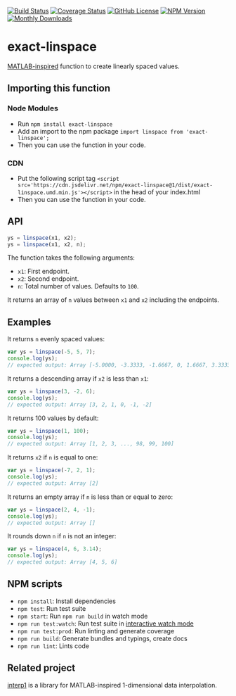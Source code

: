 [![Build Status](https://github.com/Symmetronic/exact-linspace/workflows/build/badge.svg?branch=master)](https://github.com/Symmetronic/exact-linspace/actions?query=workflow%3Abuild+branch%3Amaster) [![Coverage Status](https://coveralls.io/repos/github/Symmetronic/exact-linspace/badge.svg?branch=master)](https://coveralls.io/github/Symmetronic/exact-linspace?branch=master) [![GitHub License](https://img.shields.io/github/license/Symmetronic/exact-linspace)](https://github.com/Symmetronic/exact-linspace/blob/master/LICENSE) [![NPM Version](https://img.shields.io/npm/v/exact-linspace)](https://www.npmjs.com/package/exact-linspace) [![Monthly Downloads](https://img.shields.io/npm/dm/exact-linspace)](https://npmcharts.com/compare/exact-linspace?minimal=true)

# exact-linspace

[MATLAB-inspired](https://www.mathworks.com/help/matlab/ref/linspace.html) function to create linearly spaced values.

## Importing this function

### Node Modules

- Run `npm install exact-linspace`
- Add an import to the npm package `import linspace from 'exact-linspace';`
- Then you can use the function in your code.

### CDN

- Put the following script tag `<script src='https://cdn.jsdelivr.net/npm/exact-linspace@1/dist/exact-linspace.umd.min.js'></script>` in the head of your index.html
- Then you can use the function in your code.

## API

```javascript
ys = linspace(x1, x2);
ys = linspace(x1, x2, n);
```

The function takes the following arguments:

- `x1`: First endpoint.
- `x2`: Second endpoint.
- `n`: Total number of values. Defaults to `100`.

It returns an array of `n` values between `x1` and `x2` including the endpoints.

## Examples

It returns `n` evenly spaced values:

```javascript
var ys = linspace(-5, 5, 7);
console.log(ys);
// expected output: Array [-5.0000, -3.3333, -1.6667, 0, 1.6667, 3.3333, 5.0000]
```

It returns a descending array if `x2` is less than `x1`:

```javascript
var ys = linspace(3, -2, 6);
console.log(ys);
// expected output: Array [3, 2, 1, 0, -1, -2]
```

It returns 100 values by default:

```javascript
var ys = linspace(1, 100);
console.log(ys);
// expected output: Array [1, 2, 3, ..., 98, 99, 100]
```

It returns `x2` if `n` is equal to one:

```javascript
var ys = linspace(-7, 2, 1);
console.log(ys);
// expected output: Array [2]
```

It returns an empty array if `n` is less than or equal to zero:

```javascript
var ys = linspace(2, 4, -1);
console.log(ys);
// expected output: Array []
```

It rounds down `n` if `n` is not an integer:

```javascript
var ys = linspace(4, 6, 3.14);
console.log(ys);
// expected output: Array [4, 5, 6]
```

## NPM scripts

- `npm install`: Install dependencies
- `npm test`: Run test suite
- `npm start`: Run `npm run build` in watch mode
- `npm run test:watch`: Run test suite in [interactive watch mode](http://facebook.github.io/jest/docs/cli.html#watch)
- `npm run test:prod`: Run linting and generate coverage
- `npm run build`: Generate bundles and typings, create docs
- `npm run lint`: Lints code

## Related project

[interp1](https://github.com/Symmetronic/interp1) is a library for MATLAB-inspired 1-dimensional data interpolation.
